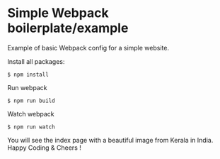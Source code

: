 # Simple Webpack boilerplate/example

Example of basic Webpack config for a simple website.

Install all packages:

```
$ npm install
```

Run webpack

```
$ npm run build
```

Watch webpack

```
$ npm run watch
```

You will see the index page with a beautiful image from Kerala in India.
Happy Coding & Cheers !
